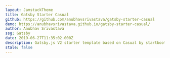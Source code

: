 ```yaml
---
layout: JamstackTheme
title: Gatsby Starter Casual
github: https://github.com/anubhavsrivastava/gatsby-starter-casual
demo: https://anubhavsrivastava.github.io/gatsby-starter-casual/
author: Anubhav Srivastava
ssg: Gatsby
date: 2019-06-27T11:35:02.000Z
description: Gatsby.js V2 starter template based on Casual by startbootstrap
stale: false
---
```

